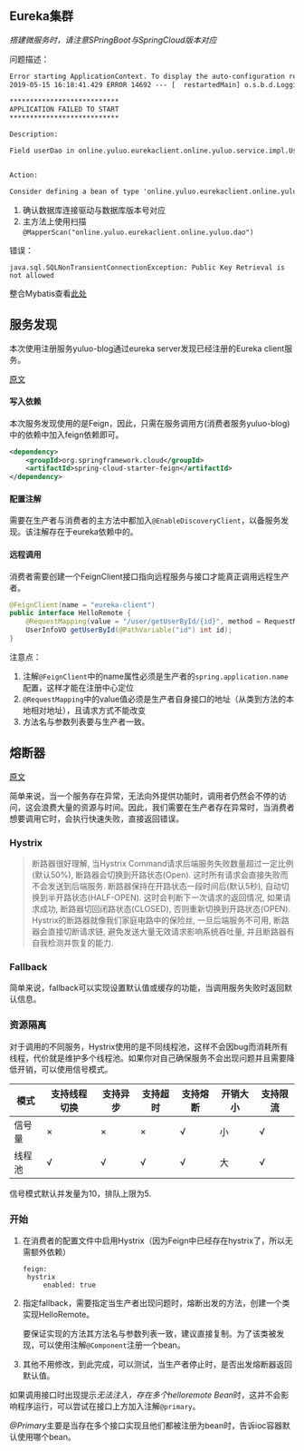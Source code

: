 ## Eureka集群

*搭建微服务时，请注意SPringBoot与SpringCloud版本对应*

问题描述：

```XML
Error starting ApplicationContext. To display the auto-configuration report re-run your application with 'debug' enabled.
2019-05-15 16:18:41.429 ERROR 14692 --- [  restartedMain] o.s.b.d.LoggingFailureAnalysisReporter   : 

***************************
APPLICATION FAILED TO START
***************************

Description:

Field userDao in online.yuluo.eurekaclient.online.yuluo.service.impl.UserService required a bean of type 'online.yuluo.eurekaclient.online.yuluo.dao.IUserDao' that could not be found.


Action:

Consider defining a bean of type 'online.yuluo.eurekaclient.online.yuluo.dao.IUserDao' in your configuration.

```

1. 确认数据库连接驱动与数据库版本号对应
2. 主方法上使用扫描`@MapperScan("online.yuluo.eurekaclient.online.yuluo.dao")`

错误：

```shell
java.sql.SQLNonTransientConnectionException: Public Key Retrieval is not allowed
```



整合Mybatis查看[此处](https://juejin.im/post/5bc4833e6fb9a05cd7776db7)



## 服务发现

本次使用注册服务yuluo-blog通过eureka server发现已经注册的Eureka client服务。

[原文](http://www.ityouknow.com/springcloud/2017/05/12/eureka-provider-constomer.html)

#### 写入依赖

本次服务发现使用的是Feign，因此，只需在服务调用方(消费者服务yuluo-blog)中的依赖中加入feign依赖即可。

```xml
<dependency>
	<groupId>org.springframework.cloud</groupId>
	<artifactId>spring-cloud-starter-feign</artifactId>
</dependency>
```

#### 配置注解

需要在生产者与消费者的主方法中都加入`@EnableDiscoveryClient`，以备服务发现。该注解存在于eureka依赖中的。

#### 远程调用

消费者需要创建一个FeignClient接口指向远程服务与接口才能真正调用远程生产者。

```java
@FeignClient(name = "eureka-client")
public interface HelloRemote {
    @RequestMapping(value = "/user/getUserById/{id}", method = RequestMethod.GET)
    UserInfoVO getUserById(@PathVariable("id") int id);
}
```

注意点：

1. 注解`@FeignClient`中的name属性必须是生产者的`spring.application.name`配置，这样才能在注册中心定位
2. `@RequestMapping`中的value值必须是生产者自身接口的地址（从类到方法的本地相对地址），且请求方式不能改变
3. 方法名与参数列表要与生产者一致。

## 熔断器

[原文](http://www.ityouknow.com/springcloud/2017/05/16/springcloud-hystrix.html)

简单来说，当一个服务存在异常，无法向外提供功能时，调用者仍然会不停的访问，这会浪费大量的资源与时间。因此，我们需要在生产者存在异常时，当消费者想要调用它时，会执行快速失败，直接返回错误。

### Hystrix

> 断路器很好理解, 当Hystrix Command请求后端服务失败数量超过一定比例(默认50%), 断路器会切换到开路状态(Open). 这时所有请求会直接失败而不会发送到后端服务. 断路器保持在开路状态一段时间后(默认5秒), 自动切换到半开路状态(HALF-OPEN). 这时会判断下一次请求的返回情况, 如果请求成功, 断路器切回闭路状态(CLOSED), 否则重新切换到开路状态(OPEN). Hystrix的断路器就像我们家庭电路中的保险丝, 一旦后端服务不可用, 断路器会直接切断请求链, 避免发送大量无效请求影响系统吞吐量, 并且断路器有自我检测并恢复的能力.

### Fallback

简单来说，fallback可以实现设置默认值或缓存的功能，当调用服务失败时返回默认信息。

### 资源隔离

对于调用的不同服务，Hystrix使用的是不同线程池，这样不会因bug而消耗所有线程，代价就是维护多个线程池。如果你对自己确保服务不会出现问题并且需要降低开销，可以使用信号模式。

| 模式   | 支持线程切换 | 支持异步 | 支持超时 | 支持熔断 | 开销大小 | 支持限流 |
| ------ | ------------ | -------- | -------- | -------- | -------- | -------- |
| 信号量 | ×            | ×        | ×        | √        | 小       | √        |
| 线程池 | √            | √        | √        | √        | 大       | √        |

信号模式默认并发量为10，排队上限为5.

### 开始

1. 在消费者的配置文件中启用Hystrix（因为Feign中已经存在hystrix了，所以无需额外依赖）

   ```YML
   feign:
   	hystrix
   		enabled: true
   ```

2. 指定fallback，需要指定当生产者出现问题时，熔断出发的方法，创建一个类实现HelloRemote。

   要保证实现的方法其方法名与参数列表一致，建议直接复制。为了该类被发现，可以使用注解`@Component`注册一个bean。

3. 其他不用修改，到此完成，可以测试，当生产者停止时，是否出发熔断器返回默认值。

如果调用接口时出现提示*无法注入，存在多个helloremote Bean*时，这并不会影响程序运行，可以尝试在接口上方加入注解`@primary`。

*@Primary*主要是当存在多个接口实现且他们都被注册为bean时，告诉ioc容器默认使用哪个bean。

